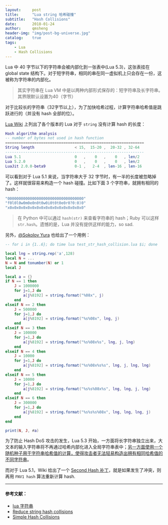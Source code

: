 ```yaml
---
layout:     post
title:      "Lua string 哈希碰撞"
subtitle:   "Hash Collisions"
date:       2018-01-24
author:     qmsheng
header-img: "img/post-bg-universe.jpg"
catalog:    true
tags:
    - Lua
    - Hash Collisions
---
```


Lua 中 40 字节以下的字符串会被内部化到一张表中(Lua 5.3)，这张表挂在 global state 结构下。对于短字符串，相同的串在同一虚拟机上只会存在一份，这被称为字符串的内部化。

> 其实字符串在 Lua VM 中是以两种内部形式保存的：短字符串及长字符串。其界限默认设置为40（字节）

对于比较长的字符串（32字节以上），为了加快哈希过程，计算字符串哈希值是跳跃进行的（并没有 hash 全部的位）。

[Lua Wiki][1] 上列出了各个版本的 Lua 对于 `string` 没有计算 hash 的长度：

```lua
Hash algorithm analysis
-- number of bytes not used in hash function
==============================================================
String length                  < 15,  15-20 ,  20-32 , 32-64
--------------------------------------------------------------
Lua 5.1                        0   ,    0   ,    0   , len/2
Lua 5.2.0                      0   ,    0   ,    0   , len/2
LuaJit 2.0.0-beta9             0-1 ,   2-4  , len-16 , len-16
```

可以看到对于 Lua 5.1 来说，当字符串大于 32 字节时，有一半的长度被忽略掉了。这样就很容易来构造一个 hash 碰撞。比如下面 3 个字符串，就拥有相同的 hash：

```lua
"0000000000000000000000000000000000"
"f0l0l0w0m0e0n0t0w0i0t0t0e0r0?0:0)0"
"x0x0x0x0x0x0x0x0x0x0x0x0x0x0x0x0x0"
```

> 在 Python 中可以通过 `hash(str)` 来查看字符串的 hash；Ruby 可以这样 `str.hash`。遗憾的是，Lua 并没有提供这样的能力，so sad.

另外，[@Sokolov Yura][2] 也给出了一个用例：

```lua
-- for i in {1..6}; do time lua test_str_hash_collision.lua $i; done

local lng = string.rep('a',128)
local N = ...
N = N and tonumber(N) or 1
local J

local a = {}
if N == 1 then
    J = 1000000
    for j=1,J do
        a[j%8192] = string.format("%08x", j)
    end
elseif N == 2 then
    J = 500000
    for j=1,J do
        a[j%8192] = string.format("%s%08x", lng, j)
    end
elseif N == 3 then
    J = 100000
    for j=1,J do
        a[j%8192] = string.format("%s%08x%s", lng, j, lng)
    end
elseif N == 4 then
    J = 10000
    for j=1,J do
        a[j%8192] = string.format("%s%08x%s%s", lng, j, lng, lng)
    end
elseif N == 5 then
    J = 10000
    for j=1,J do
        a[j%8192] = string.format("%s%s%08x%s", lng, lng, j, lng)
    end
elseif N == 6 then
    J = 300000
    for j=1,J do
        a[j%8192] = string.format("%s%s%s%08x", lng, lng, lng, j)
    end
end

print(N, J, #a)
```

为了防止 Hash DoS 攻击的发生，Lua 5.3 开始，一方面将长字符串独立出来，大文本的输入字符串将不再通过哈希内部化进入全局字符串表中；<u>另一方面使用一个随机种子用于字符串哈希值的计算，使得攻击者无法轻易构造出拥有相同哈希值的不同字符串</u>。

而对于 Lua 5.1，Wiki 给出了一个 [Second Hash 补丁][3]，就是如果发生了冲突，则再用 `FNV1 hash` 算法重新计算 hash.

***

#### 参考文献：

- [lua 字符串][4]
- [Reduce string hash collisions][5]
- [Simple Hash Collisions][6]

[1]: http://lua-users.org/wiki/HashDos
[2]: https://gist.github.com/funny-falcon/685dbfaea16b5919e6c84ab1b156d2f6https://gist.github.com/funny-falcon/685dbfaea16b5919e6c84ab1b156d2f6
[3]: http://lua-users.org/files/wiki_insecure/power_patches/5.1/lua_5.1_second_hash_fix.patch
[4]: http://www.cnblogs.com/heartchord/p/4561308.html
[5]: https://github.com/LuaJIT/LuaJIT/issues/168
[6]: https://kate.io/blog/simple-hash-collisions-in-lua/
